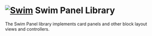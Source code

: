 # [![Swim](https://docs.swimos.org/readme/breach-marlin-blue-wide.svg)](https://www.swimos.org) Swim Panel Library

The Swim Panel library implements card panels and other block layout
views and controllers.
